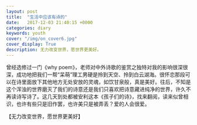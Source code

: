 ```yaml
---
layout: post
title:  "生活中应该有诗的"
date:   2017-12-03 21:40:15 +0000
categories: diary
keywords: youth
cover: "/img/on_cover6.jpg"
cover_display: True
description: 无力改变世界，愿世界更美好。
---
```


曾经选修过一门《why poem》，老师对中外诗歌的鉴赏之独特对我的影响很深很深，成功地把我们一帮“呆萌”理工男硬是拎到天空、拎到白云湖海。很怀恋那段可以在诗里面放下其他地方无处安放的灵魂，如饮甘泉般，真是美好。往后，不知是这个浑浊的世界磨灭了我们的诗意还是我们只喜欢把诗意藏进纯净的世界，许久不再读诗写诗了。这几天到处都被安利这本《孩子们的诗》，找来翻阅，读来似曾相识，也许有些只是旧作罢，也许美只是被弄丢？爱的人会很爱。

【无力改变世界，愿世界更美好】